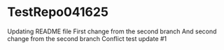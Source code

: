 # TestRepo041625
Updating README file
First change from the second branch
And second change from the second branch
Conflict test update #1